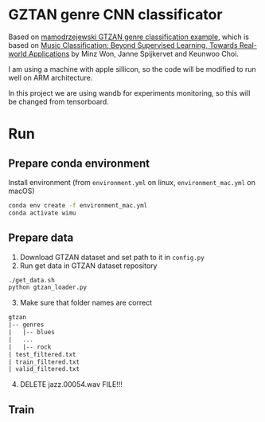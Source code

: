 # GZTAN genre CNN classificator

Based on [mamodrzejewski GTZAN genre classification example](https://github.com/mamodrzejewski/wimu-gtzan-genre-example), which is based on [Music Classification: Beyond Supervised Learning, Towards Real-world Applications](https://music-classification.github.io/tutorial/part3_supervised/tutorial.html) by Minz Won, Janne Spijkervet and Keunwoo Choi.

I am using a machine with apple sillicon, so the code will be modified to run well on ARM architecture.

In this project we are using wandb for experiments monitoring, so this will be changed from tensorboard.

# Run

## Prepare conda environment

Install environment (from `environment.yml` on linux, `environment_mac.yml` on macOS)
```bash
conda env create -f environment_mac.yml
conda activate wimu
```

## Prepare data

1. Download GTZAN dataset and set path to it in `config.py`
2. Run get data in GTZAN dataset repository
```bash
./get_data.sh
python gtzan_loader.py
```
3. Make sure that folder names are correct
```txt
gtzan
|-- genres
|   |-- blues
|   ...
|   |-- rock
| test_filtered.txt
| train_filtered.txt
| valid_filtered.txt
```
4. DELETE jazz.00054.wav FILE!!!

## Train

